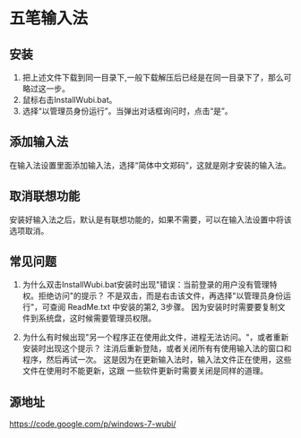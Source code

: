 # 五笔输入法

## 安装
1. 把上述文件下载到同一目录下,一般下载解压后已经是在同一目录下了，那么可略过这一步。
2. 鼠标右击InstallWubi.bat。
3. 选择“以管理员身份运行”。当弹出对话框询问时，点击“是”。

## 添加输入法
在输入法设置里面添加输入法，选择“简体中文郑码”，这就是刚才安装的输入法。

## 取消联想功能
安装好输入法之后，默认是有联想功能的，如果不需要，可以在输入法设置中将该选项取消。   

## 常见问题

1. 为什么双击InstallWubi.bat安装时出现"错误：当前登录的用户没有管理特权。拒绝访问"的提示？
   不是双击，而是右击该文件，再选择"以管理员身份运行"，可查阅 ReadMe.txt 中安装的第2, 3步骤。
   因为安装时时需要要复制文件到系统盘，这时候需要管理员权限。

2. 为什么有时候出现"另一个程序正在使用此文件，进程无法访问。"，或者重新安装时出现这个提示？
   注消后重新登陆，或者关闭所有有使用输入法的窗口和程序，然后再试一次。
   这是因为在更新输入法时，输入法文件正在使用，这些文件在使用时不能更新，这跟
   一些软件更新时需要关闭是同样的道理。

## 源地址
https://code.google.com/p/windows-7-wubi/